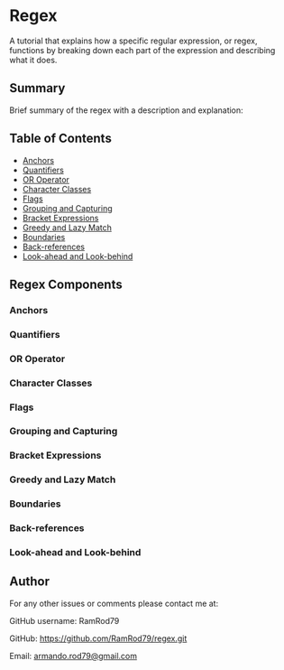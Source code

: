 # Regex

A tutorial that explains how a specific regular expression, or regex, functions by breaking down each part of the expression and describing what it does.

## Summary

Brief summary of the regex with a description and explanation:

## Table of Contents

- [Anchors](#anchors)
- [Quantifiers](#quantifiers)
- [OR Operator](#or-operator)
- [Character Classes](#character-classes)
- [Flags](#flags)
- [Grouping and Capturing](#grouping-and-capturing)
- [Bracket Expressions](#bracket-expressions)
- [Greedy and Lazy Match](#greedy-and-lazy-match)
- [Boundaries](#boundaries)
- [Back-references](#back-references)
- [Look-ahead and Look-behind](#look-ahead-and-look-behind)

## Regex Components

### Anchors

### Quantifiers

### OR Operator

### Character Classes

### Flags

### Grouping and Capturing

### Bracket Expressions

### Greedy and Lazy Match

### Boundaries

### Back-references

### Look-ahead and Look-behind

## Author

For any other issues or comments please contact me at:

GitHub username: RamRod79

GitHub: https://github.com/RamRod79/regex.git

Email: armando.rod79@gmail.com
